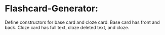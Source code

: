 # Flashcard-Generator:
Define constructors for base card and cloze card.
Base card has front and back.
Cloze card has full text, cloze deleted text, and cloze.
